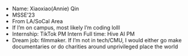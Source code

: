-   Name: Xiaoxiao(Annie) Qin
-   MSSE’23
-   From LA/SoCal Area
-   If I’m on campus, most likely I’m coding lolll
-   Internship: TikTok PM Intern Full time: Hive AI PM
-   Dream job: filmmaker. If I’m not in tech/CMU, I would either go make documentaries or do charities around unprivileged place the world